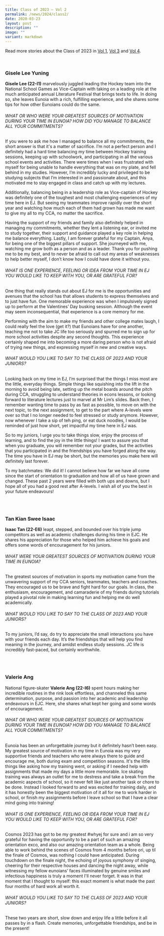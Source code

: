 ```yaml
---
title: Class of 2023 – Vol 2
permalink: /news/2024/class2/
date: 2020-03-23
layout: post
description: ""
image: ""
variant: markdown
---
```

Read more stories about the Class of 2023 in&nbsp;[Vol 1](https://eunoiajc.moe.edu.sg/news/2024/class1/),&nbsp;[Vol 3](https://eunoiajc.moe.edu.sg/news/2024/class3/)&nbsp;and&nbsp;[Vol 4](https://eunoiajc.moe.edu.sg/news/2024/class4/).

<br>

### Gisele Lee Yuning

**Gisele Lee (22-I1)** marvelously juggled leading the Hockey team into the National School Games as Vice-Captain with taking on a leading role at the much anticipated annual Literature Festival that brings texts to life. In doing so, she leaves Eunoia with a rich, fulfilling experience, and she shares some tips for how other Eunoians could do the same. 

###### WHAT OR WHO WERE YOUR GREATEST SOURCES OF MOTIVATION DURING YOUR TIME IN EUNOIA? HOW DID YOU MANAGE TO BALANCE ALL YOUR COMMITMENTS?

If you were to ask me how I managed to balance all my commitments, the short answer is that it's a matter of sacrifice. I’m not a perfect person and I definitely had a hard time balancing my time between Hockey training sessions, keeping up with schoolwork, and participating in all the various school events and activities. There were times when I was frustrated with myself for being unable to handle everything that was on my plate, and fell behind in my studies. However, I’m incredibly lucky and privileged to be studying subjects that I’m interested in and passionate about, and this motivated me to stay engaged in class and catch up with my lectures.<br>

Additionally, balancing being in a leadership role as Vice-captain of Hockey was definitely one of the toughest and most challenging experiences of my time here in EJ. But seeing my teammates improve rapidly over the short year and watching how much each of them had grown has made me want to give my all to my CCA, no matter the sacrifice.<br>

Having the support of my friends and family also definitely helped in managing my commitments, whether they lent a listening ear, or invited me to study together, their support and guidance played a key role in helping me balance everything. Lastly, I am forever grateful for my Captain, Anya, for being one of the biggest pillars of support. She journeyed with me, watching me grow both as a person and as a leader. Thank you for pushing me to be my best, and to never be afraid to call out my areas of weaknesses to help better myself, I don’t know how I could have done it without you.


###### WHAT IS ONE EXPERIENCE, FEELING OR IDEA FROM YOUR TIME IN EJ YOU WOULD LIKE TO KEEP WITH YOU, OR ARE GRATEFUL FOR?

One thing that really stands out about EJ for me is the opportunities and avenues that the school has that allows students to express themselves and to just have fun. One memorable experience was when I impulsively signed up to perform at the Valentines’ Day busking session. Although the event may seem inconsequential, that experience is a core memory for me.<br>

Performing with the aim to make my friends and other college mates laugh, I could really feel the love (get it?) that Eunoians have for one another, teaching me not to take JC life too seriously and spurred me to sign up for more school activities despite any second thoughts. This experience certainly shaped me into becoming a more daring person who is not afraid of trying new things, and expressing myself in new and creative ways.


###### WHAT WOULD YOU LIKE TO SAY TO THE CLASS OF 2023 AND YOUR JUNIORS?

Looking back on my time in EJ, I’m surprised that the things I miss most are the little, everyday things. Simple things like squishing into the lift in the morning to avoid being late, setting up the metal boards around the pitch during CCA, struggling to understand theories in econs lessons, or looking forward to literature lectures just to marvel at Mr Lim’s slides. Back then, I remember wanting time to pass by as fast as possible, to move on with the next topic, to the next assignment, to get to the part where A-levels were over so that I no longer needed to feel stressed or study anymore. However, now whenever I take a sip of teh ping, or eat duck noodles, I would be reminded of just how short, yet impactful my time here in EJ was.<br>
 
So to my juniors, I urge you to take things slow, enjoy the process of learning, and to find the joy in the little things! I want to assure you that when you graduate, you will remember not your grades, but the activities that you participated in and the friendships you have forged along the way. The time you have in EJ may be short, but the memories you make here will definitely last forever.<br>

To my batchmates: We did it! I cannot believe how far we have all come since the start of orientation to graduation and how all of us have grown and changed. These past 2 years were filled with both ups and downs, but I hope all of you had a good rest after A-levels. I wish all of you the best in your future endeavours!

<br><br>

### Tan Kian Swee Isaac

**Isaac Tan (22-E6)** leapt, stepped, and bounded over his triple jump competitors as well as academic challenges during his time in EJC. He shares his appreciation for those who helped him achieve his goals and offers some words of encouragement for his juniors.

###### WHAT WERE YOUR GREATEST SOURCES OF MOTIVATION DURING YOUR TIME IN EUNOIA?

The greatest sources of motivation in sports my motivation came from the unwavering support of my CCA seniors, teammates, teachers and coaches. They encouraged us to be brave and fight hard for our goals. In class, the enthusiasm, encouragement, and camaraderie of my friends during tutorials played a pivotal role in making learning fun and helping me do well academically. 

###### WHAT WOULD YOU LIKE TO SAY TO THE CLASS OF 2023 AND YOUR JUNIORS?

To my juniors, I’d say, do try to appreciate the small interactions you have with your friends each day. It’s the friendships that will help you find meaning in the journey, and amidst endless study sessions. JC life is incredibly fast-paced, but certainly worthwhile.

<br><br>

### Valerie Ang

National figure-skater **Valerie Ang (22-I6)** spent hours making her incredible routines in the rink look effortless, and channeled this same determination, purpose, and passion into her academic and leadership endeavours in EJC. Here, she shares what kept her going and some words of encouragement.

###### WHAT OR WHO WERE YOUR GREATEST SOURCES OF MOTIVATION DURING YOUR TIME IN EUNOIA? HOW DID YOU MANAGE TO BALANCE ALL YOUR COMMITMENTS?

Eunoia has been an unforgettable journey but it definitely hasn’t been easy. My greatest source of motivation in my time in Eunoia was my very supportive friends and teachers who were always there to guide and encourage me, both during exam and competition seasons. It's the little things like asking how my training went, or asking if I needed help with assignments that made my days a little more memorable. Ice skating training was always an outlet for me to destress and take a break from the academic aspects of school, so it never felt like just another task or chore to be done. Instead I looked forward to and was excited for training daily, and it has honestly been the biggest motivation of it all for me to work harder in school, or finish my assignments before I leave school so that I have a clear mind going into training!

###### WHAT IS ONE EXPERIENCE, FEELING OR IDEA FROM YOUR TIME IN EJ YOU WOULD LIKE TO KEEP WITH YOU, OR ARE GRATEFUL FOR?

Cosmos 2023 has got to be my greatest #whyej for sure and i am so very grateful for having the opportunity to be a part of such an amazing orientation exco, and also our amazing orientation team as a whole. Being able to work behind the scenes of Cosmos from 4 months before ori, up til the finale of Cosmos, was nothing I could have anticipated. During touchdown on the finale night, the echoing of joyous symphony of singing, cheering for their respective houses and dancing the night away, while witnessing my fellow eunoians’ faces illuminated by genuine smiles and infectious happiness is truly a moment I'll never forget. It was in that moment that I thought to myself: this exact moment is what made the past four months of hard work all worth it.

###### WHAT WOULD YOU LIKE TO SAY TO THE CLASS OF 2023 AND YOUR JUNIORS?

These two years are short, slow down and enjoy life a little before it all passes by in a flash. Create memories, unforgettable friendships, and be in the present!

<br><br>